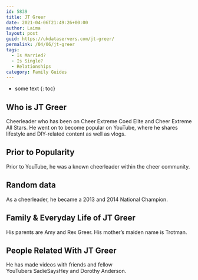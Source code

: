 ```yaml
---
id: 5839
title: JT Greer
date: 2021-04-06T21:49:26+00:00
author: Laima
layout: post
guid: https://ukdataservers.com/jt-greer/
permalink: /04/06/jt-greer
tags:
  - Is Married?
  - Is Single?
  - Relationships
category: Family Guides
---
```


* some text
{: toc}


## Who is JT Greer
                  
                  
                  
Cheerleader who has been on Cheer Extreme Coed Elite and Cheer Extreme All Stars. He went on to become popular on YouTube, where he shares lifestyle and DIY-related content as well as vlogs.
                  
              
            
              
            
                
                
                
## Prior to Popularity
                  
                  
                  
Prior to YouTube, he was a known cheerleader within the cheer community.
                  
              
            
              
            
                
                
                
## Random data
                  
                  
                  
As a cheerleader, he became a 2013 and 2014 National Champion.
                  
              
            
              
            
                
                
                
## Family & Everyday Life of JT Greer
                  
                  
                  
His parents are Amy and Rex Greer. His mother&#8217;s maiden name is Trotman.
                  
              
            
              
            
                
                
                
## People Related With JT Greer
                  
                  
                  
He has made videos with friends and fellow YouTubers SadieSaysHey and Dorothy Anderson.
                  
              
            
              
            
                
              
            
              
              
            
            
              
            
          
          
          